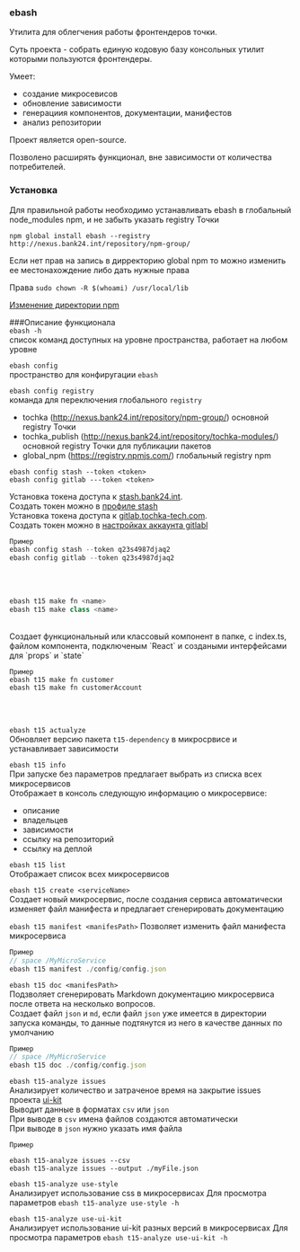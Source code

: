 ### ebash

Утилита для облегчения работы фронтендеров точки.

Суть проекта - собрать единую кодовую базу консольных утилит которыми пользуются фронтендеры.

Умеет:
- создание микросевисов 
- обновление зависимости 
- генерациия компонентов, документации, манифестов
- анализ репозитории 

Проект является open-source.

Позволено расширять функционал, вне зависимости от количества потребителей.

### Установка
Для правильной работы необходимо устанавливать ebash в глобальный node_modules npm, и не забыть указать registry Точки

```npm global install ebash --registry http://nexus.bank24.int/repository/npm-group/``` 

Если нет прав на запись в дирректорию global npm то можно изменить ее местонахождение либо дать нужные права

Права
```sudo chown -R $(whoami) /usr/local/lib``` 

[Изменение директории npm](https://github.com/mixonic/docs.npmjs.com/blob/master/content/getting-started/fixing-npm-permissions.md)

###Описание функционала  
```ebash -h```
<br>
cписок команд доступных на уровне пространства, работает на любом уровне

```ebash config``` 
<br>
пространство для конфиругации `ebash`

```ebash config registry```
<br>
команда для переключения глобального `registry`

- tochka (http://nexus.bank24.int/repository/npm-group/) основной registry Точки
- tochka_publish (http://nexus.bank24.int/repository/tochka-modules/)  основной registry Точки для публикации пакетов
- global_npm (https://registry.npmjs.com/)  глобальный registry npm

```
ebash config stash --token <token>
ebash config gitlab ---token <token>
```
Установка токена доступа к [stash.bank24.int](https://stash.bank24.int/).
<br>
Создать токен можно в [профиле stash](https://stash.bank24.int/plugins/servlet/access-tokens/manage) 
<br>
Установка токена доступа к [gitlab.tochka-tech.com](https://gitlab.tochka-tech.com/).
<br>
Создать токен можно в [настройках аккаунта gitlabl](https://gitlab.tochka-tech.com/profile/personal_access_tokens)
```javascript
Пример
ebash config stash --token q23s4987djaq2
ebash config gitlab --token q23s4987djaq2
```
<br>
<br>

```javascript
ebash t15 make fn <name>
ebash t15 make class <name>
```
<br>
Создает функциональный или классовый компонент в папке, с index.ts, файлом компонента, подключеным `React`
 и создаными интерфейсами для `props` и `state`
 
```
Пример
ebash t15 make fn customer
ebash t15 make fn customerAccount
```
<br>
<br>

```ebash t15 actualyze```
<br>
Обновляет версию пакета `t15-dependency` в микросрвисе и устанавливает зависимости

```ebash t15 info```
<br>
При запуске без параметров предлагает выбрать из списка всех микросервисов
<br>
Отображает в консоль следующую информацию о микросервисе:
+ описание
+ владельцев
+ зависимости
+ ссылку на репозиторий  
+ ссылку на деплой

```ebash t15 list```
<br>
Отображает список всех микросервисов

```ebash t15 create <serviceName>```
<br>
Создает новый микросервис, после создания сервиса автоматически изменяет файл манифеста и предлагает сгенерировать документацию

```ebash t15 manifest <manifesPath>```
Позволяет изменить файл манифеста микросервиса

```javascript
Пример
// space /MyMicroService
ebash t15 manifest ./config/config.json
```

```ebash t15 doc <manifesPath>```
<br>
Подзволяет сгенерировать Markdown документацию микросервиса после ответа на несколько вопросов.
<br>
Создает файл `json` и `md`, если файл `json`
уже имеется в директории запуска команды, то данные подтянутся из него в качестве данных по умолчанию

```javascript
Пример
// space /MyMicroService
ebash t15 doc ./config/config.json
```

```ebash t15-analyze issues```
<br>
Анализирует количество и затраченое время на закрытие issues проекта [ui-kit](https://gitlab.tochka-tech.com/frontend-core/t15-ui-kit)
<br>
Выводит данные в форматах `csv` или `json`
<br>
При выводе в `csv` имена файлов создаются автоматически
<br>
При выводе в `json` нужно указать имя файла

```
Пример

ebash t15-analyze issues --csv
ebash t15-analyze issues --output ./myFile.json
```

```ebash t15-analyze use-style```
<br>
Анализирует использование css в микросервисах
Для просмотра параметров `ebash t15-analyze use-style -h`


```ebash t15-analyze use-ui-kit```
<br>
Анализирует использование ui-kit разных версий в микросервисах
Для просмотра параметров `ebash t15-analyze use-ui-kit -h`
